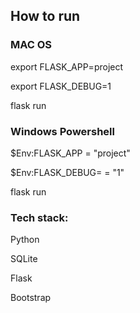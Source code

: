 
## How to run
### MAC OS
export FLASK_APP=project

export FLASK_DEBUG=1

flask run



### Windows Powershell

$Env:FLASK_APP = "project"

$Env:FLASK_DEBUG= = "1"

flask run

### Tech stack:

Python

SQLite

Flask

Bootstrap